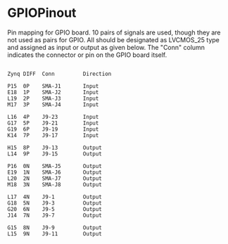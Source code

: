 # GPIOPinout
Pin mapping for GPIO board.  10 pairs of signals are used, though they are not used as pairs for GPIO.  All should be designated as LVCMOS_25 type and assigned as input or output as given below.  The "Conn" column indicates the connector or pin on the GPIO board itself.

```

Zynq DIFF  Conn         Direction

P15  0P    SMA-J1       Input
E18  1P    SMA-J2       Input
L19  2P    SMA-J3       Input
M17  3P    SMA-J4       Input

L16  4P    J9-23        Input
G17  5P    J9-21        Input
G19  6P    J9-19        Input
K14  7P    J9-17        Input

H15  8P    J9-13        Output
L14  9P    J9-15        Output

P16  0N    SMA-J5       Output
E19  1N    SMA-J6       Output
L20  2N    SMA-J7       Output
M18  3N    SMA-J8       Output

L17  4N    J9-1         Output
G18  5N    J9-3         Output
G20  6N    J9-5         Output
J14  7N    J9-7         Output

G15  8N    J9-9         Output
L15  9N    J9-11        Output


```
